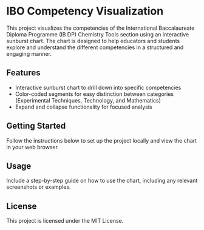 # IBO Competency Visualization

This project visualizes the competencies of the International Baccalaureate Diploma Programme (IB DP) Chemistry Tools section using an interactive sunburst chart. The chart is designed to help educators and students explore and understand the different competencies in a structured and engaging manner.

## Features
- Interactive sunburst chart to drill down into specific competencies
- Color-coded segments for easy distinction between categories (Experimental Techniques, Technology, and Mathematics)
- Expand and collapse functionality for focused analysis

## Getting Started
Follow the instructions below to set up the project locally and view the chart in your web browser.

## Usage
Include a step-by-step guide on how to use the chart, including any relevant screenshots or examples.

## License
This project is licensed under the MIT License.

